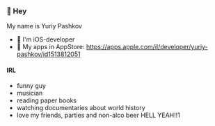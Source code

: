 ### 👋 Hey
My name is Yuriy Pashkov

- 🍏 I'm iOS-developer
- 👹 My apps in AppStore: https://apps.apple.com/il/developer/yuriy-pashkov/id1513812051

#### IRL 
- funny guy 
- musician
- reading paper books
- watching documentaries about world history
- love my friends, parties and non-alco beer HELL YEAH!!1

